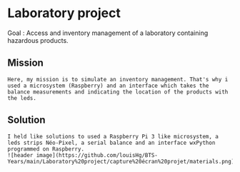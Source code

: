 # Laboratory project
Goal : Access and inventory management of a laboratory containing hazardous products.

## Mission
```
Here, my mission is to simulate an inventory management. That's why i used a microsystem (Raspberry) and an interface which takes the balance measurements and indicating the location of the products with the leds.
```
## Solution
```
I held like solutions to used a Raspberry Pi 3 like microsystem, a leds strips Néo-Pixel, a serial balance and an interface wxPython programmed on Raspberry.
![header image](https://github.com/louisHg/BTS-Years/main/Laboratory%20project/capture%20écran%20projet/materials.png)
```
